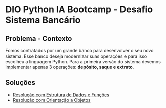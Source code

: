 # DIO Python IA Bootcamp - Desafio Sistema Bancário 

## Problema - Contexto

Fomos contratados por um grande banco para desenvolver o
seu novo sistema. Esse banco deseja modernizar suas
operações e para isso escolheu a linguagem Python. Para a
primeira versão do sistema devemos implementar apenas 3
operações: **depósito, saque e extrato**.

## Soluções

- [Resolução com Estrutura de Dados e Funções](./v1_EstruturaDeDados/README.md)
- [Resolução com Orientação a Objetos](./v2_POO/README.md)
